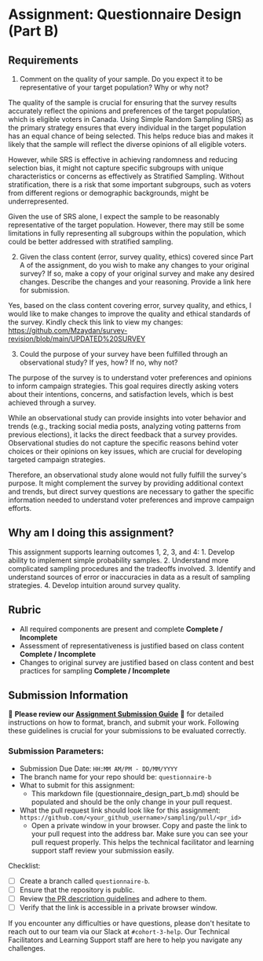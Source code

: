 # Assignment: Questionnaire Design (Part B)

## Requirements
1. Comment on the quality of your sample. Do you expect it to be representative of your target population? Why or why not?



The quality of the sample is crucial for ensuring that the survey results accurately reflect the opinions and preferences of the target population, which is eligible voters in Canada. Using Simple Random Sampling (SRS) as the primary strategy ensures that every individual in the target population has an equal chance of being selected. This helps reduce bias and makes it likely that the sample will reflect the diverse opinions of all eligible voters.

However, while SRS is effective in achieving randomness and reducing selection bias, it might not capture specific subgroups with unique characteristics or concerns as effectively as Stratified Sampling. Without stratification, there is a risk that some important subgroups, such as voters from different regions or demographic backgrounds, might be underrepresented.

Given the use of SRS alone, I expect the sample to be reasonably representative of the target population. However, there may still be some limitations in fully representing all subgroups within the population, which could be better addressed with stratified sampling.



2. Given the class content (error, survey quality, ethics) covered since Part A of the assignment, do you wish to make any changes to your original survey? If so, make a copy of your original survey and make any desired changes. Describe the changes and your reasoning. Provide a link here for submission.


Yes, based on the class content covering error, survey quality, and ethics, I would like to make changes to improve the quality and ethical standards of the survey. Kindly check this link to view my changes:  https://github.com/Mzaydan/survey-revision/blob/main/UPDATED%20SURVEY 



3. Could the purpose of your survey have been fulfilled through an observational study? If yes, how? If no, why not?


The purpose of the survey is to understand voter preferences and opinions to inform campaign strategies. This goal requires directly asking voters about their intentions, concerns, and satisfaction levels, which is best achieved through a survey.

While an observational study can provide insights into voter behavior and trends (e.g., tracking social media posts, analyzing voting patterns from previous elections), it lacks the direct feedback that a survey provides. Observational studies do not capture the specific reasons behind voter choices or their opinions on key issues, which are crucial for developing targeted campaign strategies.

Therefore, an observational study alone would not fully fulfill the survey's purpose. It might complement the survey by providing additional context and trends, but direct survey questions are necessary to gather the specific information needed to understand voter preferences and improve campaign efforts.

## Why am I doing this assignment?

This assignment supports learning outcomes 1, 2, 3, and 4:
	1.	Develop ability to implement simple probability samples.
	2.	Understand more complicated sampling procedures and the tradeoffs involved.
	3.	Identify and understand sources of error or inaccuracies in data as a result of sampling strategies.
	4.	Develop intuition around survey quality.

## Rubric

-	All required components are present and complete **Complete / Incomplete**
-	Assessment of representativeness is justified based on class content **Complete / Incomplete**
-	Changes to original survey are justified based on class content and best practices for sampling **Complete / Incomplete**

## Submission Information

🚨 **Please review our [Assignment Submission Guide](https://github.com/UofT-DSI/onboarding/blob/main/onboarding_documents/submissions.md)** 🚨 for detailed instructions on how to format, branch, and submit your work. Following these guidelines is crucial for your submissions to be evaluated correctly.

### Submission Parameters:
* Submission Due Date: `HH:MM AM/PM - DD/MM/YYYY`
* The branch name for your repo should be: `questionnaire-b`
* What to submit for this assignment:
    * This markdown file (questionnaire_design_part_b.md) should be populated and should be the only change in your pull request.
* What the pull request link should look like for this assignment: `https://github.com/<your_github_username>/sampling/pull/<pr_id>`
    * Open a private window in your browser. Copy and paste the link to your pull request into the address bar. Make sure you can see your pull request properly. This helps the technical facilitator and learning support staff review your submission easily.

Checklist:
- [ ] Create a branch called `questionnaire-b`.
- [ ] Ensure that the repository is public.
- [ ] Review [the PR description guidelines](https://github.com/UofT-DSI/onboarding/blob/main/onboarding_documents/submissions.md#guidelines-for-pull-request-descriptions) and adhere to them.
- [ ] Verify that the link is accessible in a private browser window.

If you encounter any difficulties or have questions, please don't hesitate to reach out to our team via our Slack at `#cohort-3-help`. Our Technical Facilitators and Learning Support staff are here to help you navigate any challenges.

